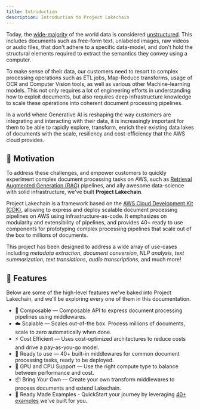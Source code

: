 ```yaml
---
title: Introduction
description: Introduction to Project Lakechain
---
```


Today, the [wide-majority](https://mitsloan.mit.edu/ideas-made-to-matter/tapping-power-unstructured-data) of the world data is considered [unstructured](https://en.wikipedia.org/wiki/Unstructured_data). This includes documents such as free-form text, unlabeled images, raw videos or audio files, that don't adhere to a specific data-model, and don't hold the structural elements required to extract the semantics they convey using a computer.

To make sense of their data, our customers need to resort to complex processing operations such as ETL jobs, Map-Reduce transforms, usage of OCR and Computer Vision tools, as well as various other Machine-learning models. This not only requires a lot of engineering efforts in understanding how to exploit documents, but also requires deep infrastructure knowledge to scale these operations into coherent document processing pipelines.

In a world where Generative AI is reshaping the way customers are integrating and interacting with their data, it is increasingly important for them to be able to rapidly explore, transform, enrich their existing data lakes of documents with the scale, resiliency and cost-efficiency that the AWS cloud provides.

## 🚀 Motivation

To address these challenges, and empower customers to quickly experiment complex document processing tasks on AWS, such as [Retrieval Augmented Generation (RAG)](https://docs.aws.amazon.com/sagemaker/latest/dg/jumpstart-foundation-models-customize-rag.html) pipelines, and ally awesome data-science with solid infrastructure, we've built **Project Lakechain**.

Project Lakechain is a framework based on the [AWS Cloud Development Kit (CDK)](https://aws.amazon.com/cdk/), allowing to express and deploy scalable document processing pipelines on AWS using infrastructure-as-code. It emphasizes on modularity and extensibility of pipelines, and provides 40+ ready to use components for prototyping complex processing pipelines that scale out of the box to millions of documents.

This project has been designed to address a wide array of use-cases including *metadata extraction*, *document conversion*, *NLP analysis*, *text summarization*, *text translations*, *audio transcriptions*, and much more!

## 🔖 Features

Below are some of the high-level features we've baked into Project Lakechain, and we'll be exploring every one of them in this documentation.

- 🤖 Composable — Composable API to express document processing pipelines using middlewares.
- ☁️ Scalable — Scales out-of-the box. Process millions of documents, scale to zero automatically when done.
- ⚡ Cost Efficient — Uses cost-optimized architectures to reduce costs and drive a pay-as-you-go model.
- 🚀 Ready to use — 40+ built-in middlewares for common document processing tasks, ready to be deployed.
- 🦎 GPU and CPU Support — Use the right compute type to balance between performance and cost.
- 📦 Bring Your Own — Create your own transform middlewares to process documents and extend Lakechain.
- 📙 Ready Made Examples - QuickStart your journey by leveraging [40+ examples](https://github.com/awslabs/project-lakechain/tree/main/examples) we've built for you.
